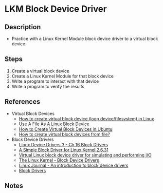 # LKM Block Device Driver

## Description

- Practice with a Linux Kernel Module block device driver to a virtual block device

## Steps

1. Create a virtual block device
2. Create a Linux Kernel Module for that block device
3. Write a program to interact with that device
4. Write a program to verify the results

## References

- Virtual Block Devices
	- [How to create virtual block device (loop device/filesystem) in Linux](https://www.thegeekdiary.com/how-to-create-virtual-block-device-loop-device-filesystem-in-linux/)
	- [Use A File As A Linux Block Device](https://www.jamescoyle.net/how-to/2096-use-a-file-as-a-linux-block-device)
	- [How to Create Virtual Block Devices in Ubuntu](https://askubuntu.com/questions/546921/how-to-create-virtual-block-devices)
	- [How to create virtual block devices from file?](https://superuser.com/questions/1033493/how-to-create-virtual-block-devices-from-file)
- Block Device Drivers
	- [Linux Device Drivers 3 - Ch 16 Block Drivers](https://static.lwn.net/images/pdf/LDD3/ch16.pdf)
	- [A Simple Block Driver for Linux Kernel 2.6.31](https://blog.superpat.com/2010/05/04/a-simple-block-driver-for-linux-kernel-2-6-31/)
	- [Virtual Linux block device driver for simulating and performing I/O](https://github.com/rgolubtsov/virtblkiosim)
	- [The Linux Kernel - Block Device Drivers](https://linux-kernel-labs.github.io/master/labs/block_device_drivers.html)
	- [Linux Journal - An introduction to block device drivers](https://www.linuxjournal.com/article/2890)
	- [Block Drivers](https://bootlin.com/doc/legacy/block-drivers/block_drivers.pdf)

## Notes

